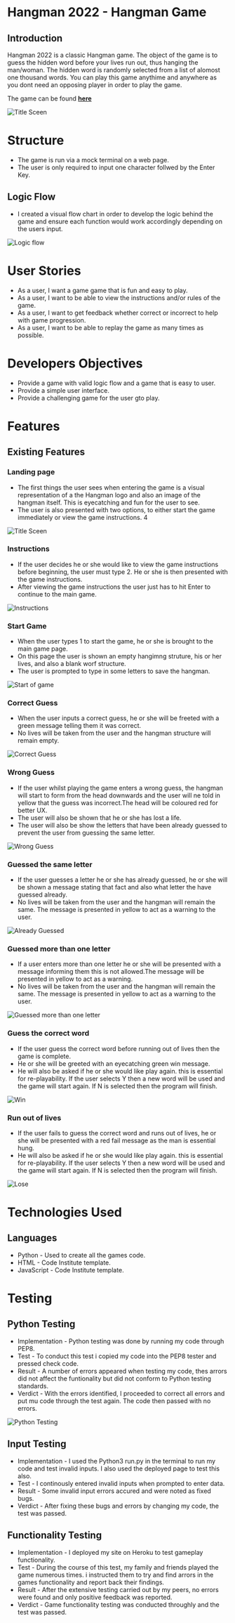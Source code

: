 # Hangman 2022 - Hangman Game 

## Introduction 

Hangman 2022 is a classic Hangman game. The object of the game is to guess the hidden word before your lives run out, thus hanging the man/woman. The hidden word is randomly selected from a list of alomost one thousand words. You can play this game anythime and anywhere as you dont need an opposing player in order to play the game. 

The game can be found [**here**](https://hangman-2022.herokuapp.com/)

![Title Sceen](assets/images/Main-screen.png)

# Structure 
* The game is run via a mock terminal on a web page. 
* The user is only required to input one character follwed by the Enter Key. 

## Logic Flow

* I created a visual flow chart in order to develop the logic behind the game and ensure each function would work accordingly depending on the users input. 

![Logic flow](assets/images/flow%20chart.png)

# User Stories

* As a user, I want a game game that is fun and easy to play. 
* As a user, I want to be able to view the instructions and/or rules of the game.
* As a user, I want to get feedback whether correct or incorrect to help with game progression.
* As a user, I want to be able to replay the game as many times as possible. 

# Developers Objectives 

* Provide a game with valid logic flow and a game that is easy to user.
* Provide a simple user interface.
* Provide a challenging game for the user gto play.


# Features 

## Existing Features 

### Landing page 

* The first things the user sees when entering the game is a visual representation of a the Hangman logo and also an image of the hangman itself. This is eyecatching and fun for the user to see. 
* The user is also presented with two options, to either start the game immediately or view the game instructions. 4

![Title Sceen](assets/images/Main-screen.png)

### Instructions 

* If the user decides he or she would like to view the game instructions before beginning, the user must type 2. He or she is then presented with the game instructions. 
* After viewing the game instructions the user just has to hit Enter to continue to the main game. 

![Instructions](assets/images/instructions.png)

### Start Game

* When the user types 1 to start the game, he or she is brought to the main game page. 
* On this page the user is shown an empty hangimng struture, his or her lives, and also a blank worf structure.
* The user is prompted to type in some letters to save the hangman. 

![Start of game](assets/images/start.png)

### Correct Guess 

* When the user inputs a correct guess, he or she will be freeted with a green message telling them it was correct.
* No lives will be taken from the user and the hangman structure will remain empty. 

![Correct Guess](assets/images/Correct-guess.png)

### Wrong Guess 
 
* If the user whilst playing the game enters a wrong guess, the hangman will start to form from the head downwards and the user will ne told in yellow that the guess was incorrect.The head will be coloured red for better UX. 
* The user will also be shown that he or she has lost a life. 
* The user will also be show the letters that have been already guessed to prevent the user from guessing the same letter. 

![Wrong Guess](assets/images/wrong-guess.png)

### Guessed the same letter 

* If the user guesses a letter he or she has already guessed, he or she will be shown a message stating that fact and also what letter the have guessed already. 
* No lives will be taken from the user and the hangman will remain the same. The message is presented in yellow to act as a warning to the user. 

![Already Guessed](assets/images/already-guessed.png) 

### Guessed more than one letter

* If a user enters more than one letter he or she will be presented with a message informing them this is not allowed.The message will be presented in yellow to act as a warning. 
* No lives will be taken from the user and the hangman will remain the same. The message is presented in yellow to act as a warning to the user.

![Guessed more than one letter](assets/images/same-word.png)

### Guess the correct word 

* If the user guess the correct word before running out of lives then the game is complete. 
* He or she will be greeted with an eyecatching green win message. 
* He will also be asked if he or she would like play again. this is essential for re-playability. If the user selects Y then a new word will be used and the game will start again. If N is selected then the program will finish. 

![Win](assets/images/win.png) 

### Run out of lives 

* If the user fails to guess the correct word and runs out of lives, he or she will be presented with a red fail message as the man is essential hung. 
* He will also be asked if he or she would like play again. this is essential for re-playability. If the user selects Y then a new word will be used and the game will start again. If N is selected then the program will finish. 

![Lose](assets/images/lose.png)

# Technologies Used 

## Languages 

* Python - Used to create all the games code. 
* HTML - Code Institute template.
* JavaScript - Code Institute template.

# Testing 

## Python Testing 

* Implementation - Python testing was done by running my code through PEP8. 
* Test - To conduct this test i copied my code into the PEP8 tester and pressed check code. 
* Result - A number of errors appeared when testing my code, thes arrors did not affect the funtionality but did not conform to Python testing standards.
* Verdict - With the errors identified, I proceeded to correct all errors and put mu code through the test again. The code then passed with no errors. 

![Python Testing](assets/images/pep8.png)

## Input Testing 

* Implementation - I used the Python3 run.py in the terminal to run my code and test invalid inputs. I also used the deployed page to test this also. 
* Test - I continously entered invalid inputs when prompted to enter data. 
* Result - Some invalid input errors accured and were noted as fixed bugs.
* Verdict - After fixing these bugs and errors by changing my code, the test was passed. 

## Functionality Testing

* Implementation - I deployed my site on Heroku to test gameplay functionality. 
* Test - During the course of this test, my family and friends played the game numerous times. i instructed them to try and find arrors in the games functionality and report back their findings.
* Result - After the extensive testing carried out by my peers, no errors were found and only positive feedback was reported. 
* Verdict - Game functionality testing was conducted throughly and the test was passed. 








